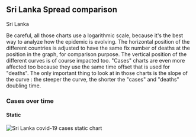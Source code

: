 ## Sri Lanka Spread comparison 

Sri Lanka



Be careful, all those charts use a logarithmic scale, because it's the best way to analyze how the epidemic is evolving. 
The horizontal position of the different countries is adjusted to have the same fix number of deaths at the position in the graph, for comparison purpose.
The vertical position of the different curves is of course impacted too.
"Cases" charts are even more affected too because they use the same time offset that is used for "deaths".
The only important thing to look at in those charts is the slope of the curve : the steeper the curve, the shorter the "cases" and "deaths" doubling time.


 
### Cases over time
 
#### Static
![Sri Lanka covid-19 cases static chart](https://raw.githubusercontent.com/madlag/coronavirus_study/master/notebooks/graphs/2020-03-20/countries/Sri_Lanka/2020-03-20_Sri_Lanka_deaths.png "Sri Lanka covid-19 cases static chart")   

